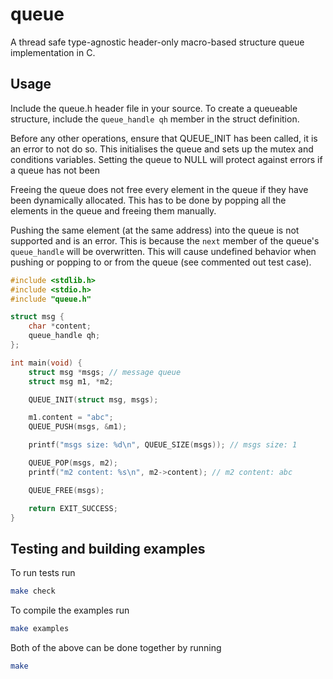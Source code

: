 # queue

A thread safe type-agnostic header-only macro-based structure queue
implementation in C.

## Usage

Include the queue.h header file in your source. To create a queueable
structure, include the `queue_handle qh` member in the struct definition.

Before any other operations, ensure that QUEUE_INIT has been called, it is an
error to not do so. This initialises the queue and sets up the mutex and
conditions variables. Setting the queue to NULL will protect against errors
if a queue has not been

Freeing the queue does not free every element in the queue if they have been
dynamically allocated. This has to be done by popping all the elements in the
queue and freeing them manually.

Pushing the same element (at the same address) into the queue is not supported
and is an error. This is because the `next` member of the queue's `queue_handle`
will be overwritten. This will cause undefined behavior when pushing or popping
to or from the queue (see commented out test case).

```c
#include <stdlib.h>
#include <stdio.h>
#include "queue.h"

struct msg {
    char *content;
    queue_handle qh;
};

int main(void) {
    struct msg *msgs; // message queue
    struct msg m1, *m2;

    QUEUE_INIT(struct msg, msgs);

    m1.content = "abc";
    QUEUE_PUSH(msgs, &m1);

    printf("msgs size: %d\n", QUEUE_SIZE(msgs)); // msgs size: 1

    QUEUE_POP(msgs, m2);
    printf("m2 content: %s\n", m2->content); // m2 content: abc

    QUEUE_FREE(msgs);

    return EXIT_SUCCESS;
}
```

## Testing and building examples

To run tests run

```bash
make check
```

To compile the examples run

```bash
make examples
```

Both of the above can be done together by running

```bash
make
```
